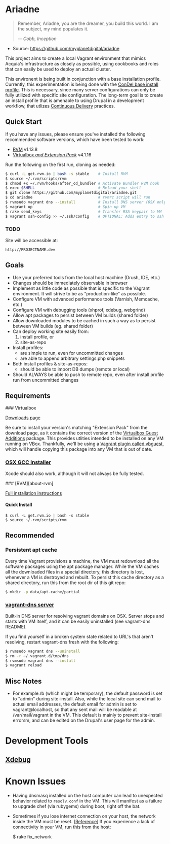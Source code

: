 Ariadne
=======

> Remember, Ariadne, you are the dreamer, you build this world. I am the
> subject, my mind populates it.
>
> *-- Cobb, Inception*

 * Source: https://github.com/myplanetdigital/ariadne

This project aims to create a local Vagrant environment that mimics Acquia's
infrastructure as closely as possible, using cookbooks and roles that can easily be
used to deploy an actual cluster.

This environent is being built in conjunction with a base installation
profile. Currently, this experimentation is being done with the [ConDel base
install profile][condel]. This is necessary, since many server
configurations can only be fully utilized with specific site
configuration. The long-term goal is to create an install profile that
is amenable to using Drupal in a development workflow, that utlizes
[Continuous Delivery][CD-summary] practices.

Quick Start
-----------

If you have any issues, please ensure you've installed the following
recommended software versions, which have been tested to work:

* [RVM](#req-rvm) v1.13.8
* [Virtualbox _and Extension Pack_](#req-vbox) v4.1.16

Run the following on the first run, cloning as needed:

```sh
$ curl -L get.rvm.io | bash -s stable    # Install RVM
$ source ~/.rvm/scripts/rvm
$ chmod +x ~/.rvm/hooks/after_cd_bundler # Activate Bundler RVM hook
$ exec $SHELL                            # Reload your shell
$ git clone https://github.com/myplanetdigital/ariadne.git
$ cd ariadne                             # rvmrc script will run
$ rvmsudo vagrant dns --install          # Install DNS server (OSX only)
$ vagrant up                             # Spin up VM
$ rake send_keys                         # Transfer RSA keypair to VM
$ vagrant ssh-config >> ~/.ssh/config    # OPTIONAL: Adds entry to ssh config
```

### TODO

Site will be accessible at:

    http://PROJECTNAME.dev

Goals
-----

 * Use your preferred tools from the local host machine
   (Drush, IDE, etc.)
 * Changes should be immediately observable in browser
 * Implement as little code as possible that is specific to the
   Vagrant environment. It will strive to be as "production-like" as
   possible.
 * Configure VM with advanced performance tools (Varnish,
   Memcache, etc.)
 * Configure VM with debugging tools (xhprof, xdebug, webgrind)
 * Allow apt packages to persist between VM builds (shared folder)
 * Allow downloaded modules to be cached in such a way as to persist
   between VM builds (eg. shared folder)
 * Can deploy working site easily from:
    1) install profile, or
    2) site-as-repo
 * Install profiles:
    * are simple to run, even for uncommitted changes
    * are able to append arbitrary settings.php snippets
 * Both install profiles & site-as-repos:
    * should be able to import DB dumps (remote or local)
 * Should ALWAYS be able to push to remote repo, even after install
   profile run from uncommitted changes

Requirements
------------

<a name="req-vbox" />
### Virtualbox

[Downloads page][vbox-downloads]

Be sure to install your version's matching "Extension Pack" from the
download page, as it contains the correct version of the
[Virtualbox Guest Additions][vbox-guest] package. This provides utlities
intended to be installed on any VM running on VBox. Thankfully, we'll be
using a [Vagrant plugin called vbguest][vagrant-vbguest], which will
handle copying this package into any VM that is out of date.

### [OSX GCC Installer][about-osx-gcc-installer]

Xcode should also work, although it will not always be fully tested.

<a name="req-rvm" />
### [RVM][about-rvm]

[Full installation instructions][install-rvm]

#### Quick Install

```
$ curl -L get.rvm.io | bash -s stable
$ source ~/.rvm/scripts/rvm
```

Recommended
-----------

### Persistent apt cache

Every time Vagrant provisions a machine, the VM must redownload all the
software packages using the apt package manager. While the VM caches
all the downloaded files in a special directory, this directory is lost,
whenever a VM is destroyed and rebuilt. To persist this cache directory
as a shared directory, run this from the root dir of this git repo:

```sh
$ mkdir -p data/apt-cache/partial
```

### [vagrant-dns server][vagrant-dns]

Built-in DNS server for resolving vagrant domains on OSX. Server stops
and starts with VM itself, and it can be easily uninstalled (see
vagrant-dns README).

If you find yourself in a broken system state related to URL's that
aren't resolving, restart vagrant-dns fresh with the following:

```sh
$ rvmsudo vagrant dns --uninstall
$ rm -r ~/.vagrant.d/tmp/dns
$ rvmsudo vagrant dns --install
$ vagrant reload
```

Misc Notes
----------

* For example.rb (which might be temporary), the default password is set
to "admin" during site-install. Also, while the local site can send mail
to actual email addresses, the default email for admin is set to
vagrant@localhost, so that any sent mail will be readable at /var/mail/vagrant
in the VM. This default is mainly to prevent site-install errorsm, and
can be edited on the Drupal's user page for the admin.

Development Tools
=================

## [Xdebug][about-xdebug]

Known Issues
============

* Having dnsmasq installed on the host computer can lead to unexpected
  behavior related to `resolv.conf` in the VM. This will manifest as a
  failure to upgrade chef (via rubygems) during boot, right off the bat.
* Sometimes if you lose internet connection on your host, the network
  inside the VM must be reset. [[Reference][network-fix-ref]] If you
  experience a lack of connectivity in your VM, run this from the host:


    $ rake fix_network

   [condel]:                  https://github.com/myplanetdigital/condel
   [CD-summary]:              http://continuousdelivery.com/2010/02/continuous-delivery/
   [about-vagrant]:           http://vagrantup.com/                                              
   [about-cap]:               https://github.com/capistrano/capistrano/wiki                      
   [about-vagrant-kick]:      https://github.com/arioch/vagrant-kick#readme                      
   [install-rvm]:             http://beginrescueend.com/rvm/install/                             
   [about-osx-gcc-installer]: https://github.com/kennethreitz/osx-gcc-installer#readme
   [about-xdebug]:            http://xdebug.org/                                                 
   [install-xdebug-emacs1]:   http://code.google.com/p/geben-on-emacs/source/browse/trunk/README 
   [install-xdebug-emacs2]:   http://puregin.org/debugging-php-with-xdebug-and-emacs-on-mac-os-x 
   [vbox-downloads]:          http://www.virtualbox.org/wiki/Downloads
   [vbox-guest]:              http://www.virtualbox.org/manual/ch04.html#idp5980192
   [vagrant-vbguest]:         https://github.com/dotless-de/vagrant-vbguest#readme
   [vagrant-dns]:             https://github.com/BerlinVagrant/vagrant-dns#readme
   [network-fix-ref]:         http://stackoverflow.com/questions/10378185/vagrant-a-better-to-way-to-reset-my-guest-vagrant-vms-network
